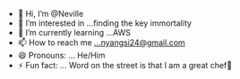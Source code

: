 - 👋 Hi, I’m @Neville
- 👀 I’m interested in ...finding the key immortality
- 🌱 I’m currently learning ...AWS
- 📫 How to reach me ...nyangsi24@gmail.com
- 😄 Pronouns: ... He/Him
- ⚡ Fun fact: ... Word on the street is that I am a great chef👀

<!---
Nevllll/Nevllll is a ✨ special ✨ repository because its `README.md` (this file) appears on your GitHub profile.
You can click the Preview link to take a look at your changes.
--->
